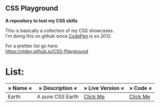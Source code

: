 ## CSS Playground

**A repository to test my CSS skills**

This is basically a collection of my CSS showcases. <br>
I'm doing this on github since <a href="https://codepen.io">CodePen</a> is so *2012*.

For a prettier list go here: <br>
https://nldev.github.io/CSS-Playground

# List:

| » Name « | » Description « | » Live Version « | » Code « |
|----------|-----------------|------------------|----------|
| Earth | A pure CSS Earth | <a href="https://nldev.github.io/CSS-Playground/earth/">Click Me</a> | <a href="https://github.com/NLDev/CSS-Playground/tree/master/earth">Click Me</a> |
